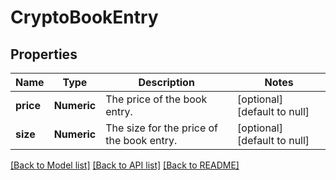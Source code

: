 # CryptoBookEntry

## Properties
Name | Type | Description | Notes
------------ | ------------- | ------------- | -------------
**price** | **Numeric** | The price of the book entry. | [optional] [default to null]
**size** | **Numeric** | The size for the price of the book entry. | [optional] [default to null]

[[Back to Model list]](../README.md#documentation-for-models) [[Back to API list]](../README.md#documentation-for-api-endpoints) [[Back to README]](../README.md)


